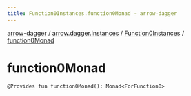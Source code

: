 ```yaml
---
title: Function0Instances.function0Monad - arrow-dagger
---
```


[arrow-dagger](../../index.html) / [arrow.dagger.instances](../index.html) / [Function0Instances](index.html) / [function0Monad](./function0-monad.html)

# function0Monad

`@Provides fun function0Monad(): Monad<ForFunction0>`